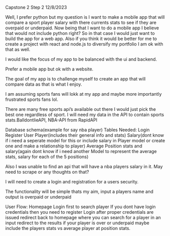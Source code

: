 Capstone 2
Step 2
12/8/2023

Well, I prefer python but my question is I want to make a mobile app that will compare a sport player salary with there currents stats to see if they are overpaid or underpaid. Now being that I want to do a mobile app I believe that would not include python right? So in that case I would just want to build the app for a web app. Also if you think it would be better for me to create a project with react and node.js to diversify my portfolio I am ok with that as well.

I would like the focus of my app to be balanced with the ui and backend.

Prefer a mobile app but ok with a website.

The goal of my app is to challenge myself to create an app that will compare data as that is what I enjoy.

I am assuming sports fans will lokk at my app and maybe more importantly frustrated sports fans lol.

There are many free sports api’s available out there I would just pick the best one regardless of sport. I will need my data in the API to contain sports stats.BalldontlieAPI, NBA-API from RapidAPI

Database schema(example for say nba player)
Tables Needed:
Login
Register
User
Player(includes their general info and stats) 
Salary(dont know if i need a seperate model for this or include salary in Player model or create one and make a relationship to player)
Average Position stats and salary(again dont know if i need another Model to represent the average stats, salary for each of the 5 positions)

Also I was unable to find an api that will have a nba players salary in it. May need to scrape or any thoughts on that?

I will need to create a login and registration for a users security.

The functionality will be simple thats my aim, input a players name and output is overpaid or underpaid

User Flow:
Homepage 
Login first to search player
If you dont have login credentials then you need to register
Login after proper credentials are issued
redirect back to homepage where you can search for a player in an input
redirect to the results if your player is over or underpaid
maybe include the players stats vs average player at position stats.

